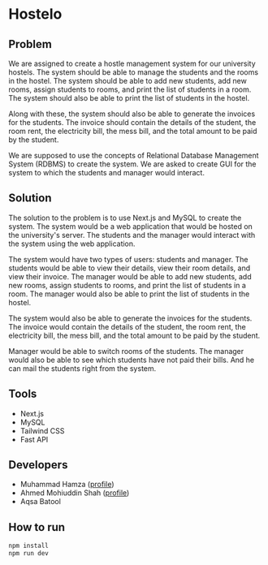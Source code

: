 # Hostelo

## Problem

We are assigned to create a hostle management system for our university hostels. The system should be able to manage the students and the rooms in the hostel. The system should be able to add new students, add new rooms, assign students to rooms, and print the list of students in a room. The system should also be able to print the list of students in the hostel.

Along with these, the system should also be able to generate the invoices for the students. The invoice should contain the details of the student, the room rent, the electricity bill, the mess bill, and the total amount to be paid by the student.

We are supposed to use the concepts of Relational Database Management System (RDBMS) to create the system. We are asked to create GUI for the system to which the students and manager would interact.

## Solution

The solution to the problem is to use Next.js and MySQL to create the system. The system would be a web application that would be hosted on the university's server. The students and the manager would interact with the system using the web application.

The system would have two types of users: students and manager. The students would be able to view their details, view their room details, and view their invoice. The manager would be able to add new students, add new rooms, assign students to rooms, and print the list of students in a room. The manager would also be able to print the list of students in the hostel.

The system would also be able to generate the invoices for the students. The invoice would contain the details of the student, the room rent, the electricity bill, the mess bill, and the total amount to be paid by the student.

Manager would be able to switch rooms of the students. The manager would also be able to see which students have not paid their bills. And he can mail the students right from the system.

## Tools

- Next.js
- MySQL
- Tailwind CSS
- Fast API

## Developers

- Muhammad Hamza ([profile](https://github.com/CodeWhizHamza))
- Ahmed Mohiuddin Shah ([profile](https://github.com/Ahmed-Mohiuddin-Shah))
- Aqsa Batool

## How to run

```bash
npm install
npm run dev
```
